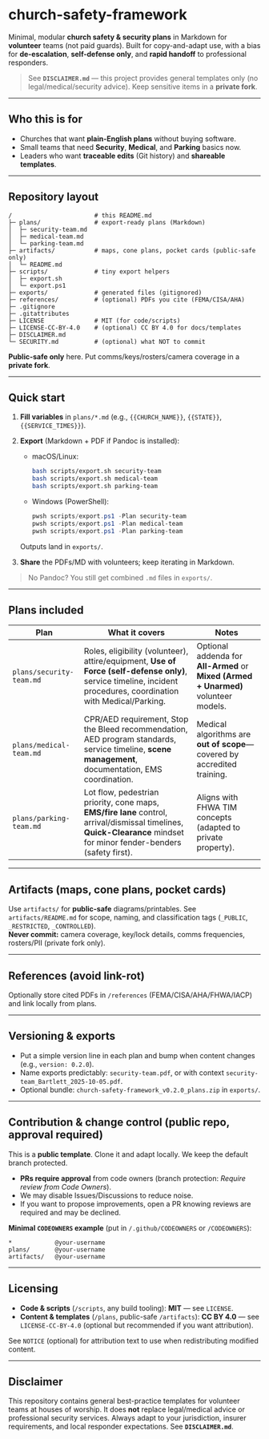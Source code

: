 # church-safety-framework

Minimal, modular **church safety & security plans** in Markdown for **volunteer** teams (not paid guards). Built for copy-and-adapt use, with a bias for **de-escalation**, **self-defense only**, and **rapid handoff** to professional responders.

> See **`DISCLAIMER.md`** — this project provides general templates only (no legal/medical/security advice). Keep sensitive items in a **private fork**.

---

## Who this is for
- Churches that want **plain-English plans** without buying software.
- Small teams that need **Security**, **Medical**, and **Parking** basics now.
- Leaders who want **traceable edits** (Git history) and **shareable templates**.

---

## Repository layout

```
/                       # this README.md
├─ plans/               # export-ready plans (Markdown)
│  ├─ security-team.md
│  ├─ medical-team.md
│  └─ parking-team.md
├─ artifacts/           # maps, cone plans, pocket cards (public-safe only)
│  └─ README.md
├─ scripts/             # tiny export helpers
│  ├─ export.sh
│  └─ export.ps1
├─ exports/             # generated files (gitignored)
├─ references/          # (optional) PDFs you cite (FEMA/CISA/AHA)
├─ .gitignore
├─ .gitattributes
├─ LICENSE              # MIT (for code/scripts)
├─ LICENSE-CC-BY-4.0    # (optional) CC BY 4.0 for docs/templates
├─ DISCLAIMER.md
└─ SECURITY.md          # (optional) what NOT to commit
```

**Public-safe only** here. Put comms/keys/rosters/camera coverage in a **private fork**.

---

## Quick start

1. **Fill variables** in `plans/*.md` (e.g., `{{CHURCH_NAME}}`, `{{STATE}}`, `{{SERVICE_TIMES}}`).  
2. **Export** (Markdown + PDF if Pandoc is installed):
   - macOS/Linux:
     ```bash
     bash scripts/export.sh security-team
     bash scripts/export.sh medical-team
     bash scripts/export.sh parking-team
     ```
   - Windows (PowerShell):
     ```powershell
     pwsh scripts/export.ps1 -Plan security-team
     pwsh scripts/export.ps1 -Plan medical-team
     pwsh scripts/export.ps1 -Plan parking-team
     ```
   Outputs land in `exports/`.

3. **Share** the PDFs/MD with volunteers; keep iterating in Markdown.

> No Pandoc? You still get combined `.md` files in `exports/`.

---

## Plans included

| Plan | What it covers | Notes |
|---|---|---|
| `plans/security-team.md` | Roles, eligibility (volunteer), attire/equipment, **Use of Force (self-defense only)**, service timeline, incident procedures, coordination with Medical/Parking. | Optional addenda for **All-Armed** or **Mixed (Armed + Unarmed)** volunteer models. |
| `plans/medical-team.md` | CPR/AED requirement, Stop the Bleed recommendation, AED program standards, service timeline, **scene management**, documentation, EMS coordination. | Medical algorithms are **out of scope**—covered by accredited training. |
| `plans/parking-team.md` | Lot flow, pedestrian priority, cone maps, **EMS/fire lane** control, arrival/dismissal timelines, **Quick-Clearance** mindset for minor fender-benders (safety first). | Aligns with FHWA TIM concepts (adapted to private property). |

---

## Artifacts (maps, cone plans, pocket cards)

Use `artifacts/` for **public-safe** diagrams/printables. See `artifacts/README.md` for scope, naming, and classification tags (`_PUBLIC`, `_RESTRICTED`, `_CONTROLLED`).  
**Never commit:** camera coverage, key/lock details, comms frequencies, rosters/PII (private fork only).

---

## References (avoid link-rot)

Optionally store cited PDFs in `/references` (FEMA/CISA/AHA/FHWA/IACP) and link locally from plans.

---

## Versioning & exports

- Put a simple version line in each plan and bump when content changes (e.g., `version: 0.2.0`).
- Name exports predictably: `security-team.pdf`, or with context `security-team_Bartlett_2025-10-05.pdf`.
- Optional bundle: `church-safety-framework_v0.2.0_plans.zip` in `exports/`.

---

## Contribution & change control (public repo, approval required)

This is a **public template**. Clone it and adapt locally. We keep the default branch protected.

- **PRs require approval** from code owners (branch protection: *Require review from Code Owners*).
- We may disable Issues/Discussions to reduce noise.
- If you want to propose improvements, open a PR knowing reviews are required and may be declined.

**Minimal `CODEOWNERS` example** (put in `/.github/CODEOWNERS` or `/CODEOWNERS`):
```
*            @your-username
plans/       @your-username
artifacts/   @your-username
```

---

## Licensing

- **Code & scripts** (`/scripts`, any build tooling): **MIT** — see `LICENSE`.
- **Content & templates** (`/plans`, public-safe `/artifacts`): **CC BY 4.0** — see `LICENSE-CC-BY-4.0` (optional but recommended if you want attribution).

See `NOTICE` (optional) for attribution text to use when redistributing modified content.

---

## Disclaimer

This repository contains general best-practice templates for volunteer teams at houses of worship. It does **not** replace legal/medical advice or professional security services. Always adapt to your jurisdiction, insurer requirements, and local responder expectations. See **`DISCLAIMER.md`**.

